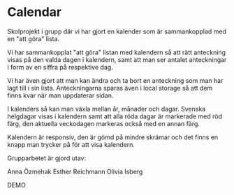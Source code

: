 # Calendar

Skolprojekt i grupp där vi har gjort en kalender som är sammankopplad med en "att göra" lista.

Vi har sammankopplat "att göra" listan med kalendern så att rätt anteckning visas på den valda dagen i kalendern, samt att man ser antalet anteckningar i form av en siffra på respektive dag.

Vi har även gjort att man kan ändra och ta bort en anteckning som man har lagt till i sin lista. Anteckningarna sparas även i local storage så att dem finns kvar när man uppdaterar sidan.

I kalenders så kan man växla mellan år, månader och dagar. Svenska helgdagar visas i kalendern samt att alla röda dagar är markerade med röd färg, den aktuella veckodagen markeras också med en annan färg. 

Kalendern är responsiv, den är gömd på mindre skrämar och det finns en knapp man trycker på för att visa kalendern.

Grupparbetet är gjord utav:

Anna Özmehak[](https://github.com/A-Ozmehak)
Esther Reichmann[](https://github.com/ezzequ)
Olivia Isberg[](https://github.com/OliviaIsberg)

DEMO[](https://oliviaisberg.github.io/Calendar/)